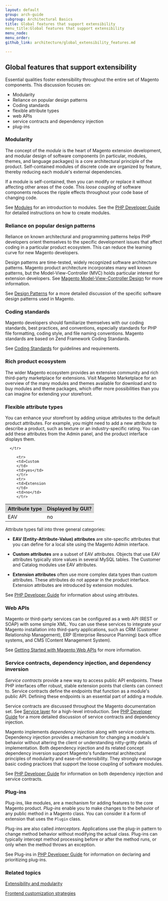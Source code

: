 ```yaml
---
layout: default
group: arch-guide
subgroup: Architectural Basics
title: Global features that support extensibility
menu_title:Global features that support extensibility 
menu_node: 
menu_order:
github_link: architecture/global_extensibility_features.md 

---
```


<h2>Global features that support extensibility</h2>

Essential qualities foster extensibility throughout the entire set of Magento components. This discussion focuses on:

* Modularity
* Reliance on popular design patterns
* Coding standards
* flexible attribute types
* web APIs
* service contracts and dependency injection
* plug-ins


<h3>Modularity</h3>
The concept of the <i>module</i> is the heart of Magento extension development, and modular design of software components (in particular, modules, themes, and language packages) is a core architectural principle of the product. Self-contained modules of discrete code are organized by feature, thereby reducing each module's external dependencies.  

If a module is self-contained, then you can modify or replace it without affecting other areas of the code. This <i>loose coupling</i> of software components reduces the ripple effects throughout your code base of changing code. 


See <a href="{{ site.gdeurl }}architecture/components/modules/mod_intro.md">Modules</a> for an introduction to modules. See the <a href="{{ site.gdeurl }}extension-dev-guide/bk-extension-dev-guide.html">PHP Developer Guide</a> for detailed instructions on how to create modules. 

<h3>Reliance on popular design patterns</h3>
Reliance on known architectural and programming patterns helps PHP developers orient themselves to the specific development issues that affect coding in a particular product ecosystem. This can reduce the learning curve for new Magento developers. 

Design patterns are time-tested, widely recognized software architecture patterns. Magento product architecture incorporates many well known patterns, but the Model-View-Controller (MVC)  holds particular interest for extension developers. See <a href="{{ site.gdeurl }}architecture/archi_perspectives/Magento_MVC.html">Magento Model-View-Controller Design</a> for more information.

See <a href="{{ site.gdeurl }}architecture/archi_perspectives/DesignPatterns.html">Design Patterns</a> for a more detailed discussion of the specific software design patterns used in Magento. 


<h3>Coding standards</h3>

Magento developers should familiarize themselves with our coding standards, best practices, and conventions, especially standards for PHP file formatting, coding style, and file naming conventions. Magento standards are based on Zend Framework Coding Standards. 


See <a href="{{ site.gdeurl }}coding-standards/bk-coding-standards.html">Coding Standards</a> for guidelines and requirements. 


<h3>Rich product ecosystem</h3>
The wider Magento ecosystem provides an extensive community and rich third-party marketplace for extensions. Visit Magento Marketplace for an overview of the many modules and themes available for download and to buy modules and theme packages, which offer more possibilities than you can imagine for extending your storefront.  
 


<h3>Flexible attribute types</h3>
You can enhance your storefront by adding unique attributes to the default product attributes. For example, you might need to add a new attribute to describe a product, such as texture or an industry-specific rating. You can add these attributes from the Admin panel, and the product interface  displays them. 


<table>
   <tbody>
      <tr style="background-color: lightgray">
         <th>Attribute type</th>
         <th>Displayed by GUI?</th>
         
      </tr>
<tr>
         <td>EAV
         </td>
         <td>no</td>
         </tr>
         
         <tr>
         <td>Custom
         </td>
         <td>yes</td>
         </tr>
         <tr>
         <td>Extension
         </td>
         <td>no</td>
         </tr>


</tbody>
</table>

Attribute types fall into three general categories:

* <b>EAV (Entity-Attribute-Value) attributes</b> are site-specific attributes that you can define for a local site using the Magento Admin interface. 

* <b>Custom attributes</b> are a subset of EAV attributes. Objects that use EAV attributes typically store values in several MySQL tables. The Customer and Catalog modules use EAV attributes. 

* <b>Extension attributes</b>  often use more complex data types than custom attributes. These attributes do not appear in the product interface. Extension attributes are introduced by extension modules.

See <a href="{{ site.gdeurl }}extension-dev-guide/bk-extension-dev-guide.html">PHP Developer Guide</a> for information about using attributes.



<h3>Web APIs</h3>
Magento or third-party services can be configured as a web API (REST or SOAP) with some simple XML. You can use these services to integrate your Magento installation into third-party applications, such as CRM (Customer Relationship Management), ERP (Enterprise Resource Planning) back office systems, and CMS (Content Management System). 


See <a href="{{ site.gdeurl }}get-started/bk-get-started-api.html">Getting Started with Magento Web APIs</a> for more information. 

<h3>Service contracts, dependency injection, and dependency inversion</h3>
<i>Service contracts</i> provide a new way to access public API endpoints. These PHP interfaces offer robust, stable extension points that clients can connect to.  Service contracts define the endpoints that function as a module's public API. Defining these endpoints is an essential part of adding a module. 

Service contracts are discussed throughout the Magento documentation set. See <a href="{{ site.gdeurl }}architecture/archi_perspectives/service_layer.html">Service layer</a> for a high-level introduction. See <a href="{{ site.gdeurl }}extension-dev-guide/bk-extension-dev-guide.html">PHP Developer Guide</a> for a more detailed discussion of service contracts and dependency injection. 

Magento implements <i>dependency injection</i> along with service contracts. Dependency injection provides a mechanism for changing a module's behavior without altering the client or understanding nitty-gritty details of implementation. Both dependency injection and its related concept dependency inversion support Magento's fundamental architectural principles of modularity and ease-of-extensibility. They strongly encourage basic coding practices that support the loose coupling of software modules. 

See <a href="{{ site.gdeurl }}extension-dev-guide/bk-extension-dev-guide.html">PHP Developer Guide</a> for information on both dependency injection and service contracts. 

 
<h3>Plug-ins</h3>
 
Plug-ins, like modules, are a mechanism for adding features to the core Magento product. <i>Plug-ins</i> enable you to make changes to the behavior of any public method in a Magento class. You can consider it a form of extension that uses the `Plugin` class. 

Plug-ins are also called <i>interceptors</i>.  Applications use the plug-in pattern to change method behavior without modifying the actual class. Plug-ins can typically intercept method processing before or after the method runs, or only when the method throws an exception. 


See Plug-ins in  <a href="{{ site.gdeurl }}extension-dev-guide/bk-extension-dev-guide.html">PHP Developer Guide</a> for information on declaring and prioritizing plug-ins.


<h3 id="m2arch-related">Related topics</h3>
<a href="{{ site.gdeurl }}architecture/extensibility.html">Extensibility and modularity</a>

<a href="{{ site.gdeurl }}architecture/frontend_custom_strategies.md">Frontend customization strategies</a>






